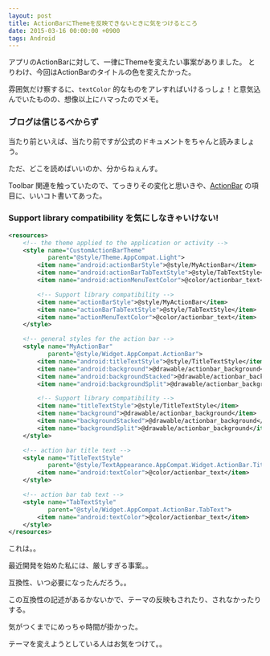 ```yaml
---
layout: post
title: ActionBarにThemeを反映できないときに気をつけるところ
date: 2015-03-16 00:00:00 +0900
tags: Android
---
```


アプリのActionBarに対して、一律にThemeを変えたい事案がありました。
とりわけ、今回はActionBarのタイトルの色を変えたかった。

雰囲気だけ察するに、`textColor` 的なものをアレすればいけるっしょ！と意気込んでいたものの、想像以上にハマったのでメモ。

### ブログは信じるべからず

当たり前といえば、当たり前ですが公式のドキュメントをちゃんと読みましょう。

ただ、どこを読めばいいのか、分からねぇんす。

Toolbar 関連を触っていたので、てっきりその変化と思いきや、[ActionBar](http://developer.android.com/guide/topics/ui/actionbar.html) の項目に、いいコト書いてあった。

### Support library compatibility を気にしなきゃいけない!

```xml
<resources>
    <!-- the theme applied to the application or activity -->
    <style name="CustomActionBarTheme"
           parent="@style/Theme.AppCompat.Light">
        <item name="android:actionBarStyle">@style/MyActionBar</item>
        <item name="android:actionBarTabTextStyle">@style/TabTextStyle</item>
        <item name="android:actionMenuTextColor">@color/actionbar_text</item>

        <!-- Support library compatibility -->
        <item name="actionBarStyle">@style/MyActionBar</item>
        <item name="actionBarTabTextStyle">@style/TabTextStyle</item>
        <item name="actionMenuTextColor">@color/actionbar_text</item>
    </style>

    <!-- general styles for the action bar -->
    <style name="MyActionBar"
           parent="@style/Widget.AppCompat.ActionBar">
        <item name="android:titleTextStyle">@style/TitleTextStyle</item>
        <item name="android:background">@drawable/actionbar_background</item>
        <item name="android:backgroundStacked">@drawable/actionbar_background</item>
        <item name="android:backgroundSplit">@drawable/actionbar_background</item>

        <!-- Support library compatibility -->
        <item name="titleTextStyle">@style/TitleTextStyle</item>
        <item name="background">@drawable/actionbar_background</item>
        <item name="backgroundStacked">@drawable/actionbar_background</item>
        <item name="backgroundSplit">@drawable/actionbar_background</item>
    </style>

    <!-- action bar title text -->
    <style name="TitleTextStyle"
           parent="@style/TextAppearance.AppCompat.Widget.ActionBar.Title">
        <item name="android:textColor">@color/actionbar_text</item>
    </style>

    <!-- action bar tab text -->
    <style name="TabTextStyle"
           parent="@style/Widget.AppCompat.ActionBar.TabText">
        <item name="android:textColor">@color/actionbar_text</item>
    </style>
</resources>
```

これは。。

最近開発を始めた私には、厳しすぎる事案。。

互換性、いつ必要になったんだろう。。

この互換性の記述があるかないかで、テーマの反映もされたり、されなかったりする。

気がつくまでにめっちゃ時間が掛かった。

テーマを変えようとしている人はお気をつけて。。
